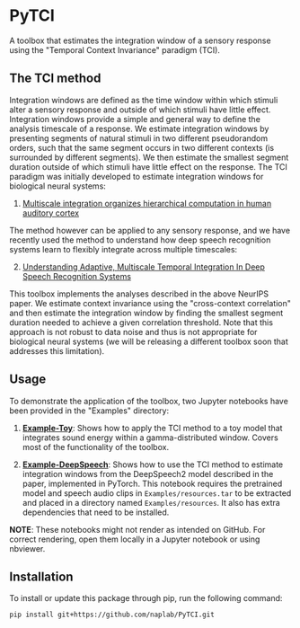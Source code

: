 # PyTCI

A toolbox that estimates the integration window of a sensory response using the "Temporal Context Invariance" paradigm (TCI).

## The TCI method

Integration windows are defined as the time window within which stimuli alter a sensory response and outside of which stimuli have little effect. Integration windows provide a simple and general way to define the analysis timescale of a response. We estimate integration windows by presenting segments of natural stimuli in two different pseudorandom orders, such that the same segment occurs in two different contexts (is surrounded by different segments). We then estimate the smallest segment duration outside of which stimuli have little effect on the response. The TCI paradigm was initially developed to estimate integration windows for biological neural systems:

1. <a href="https://www.biorxiv.org/content/10.1101/2020.09.30.321687v2">Multiscale integration organizes hierarchical computation in human auditory cortex</a><br/>

The method however can be applied to any sensory response, and we have recently used the method to understand how deep speech recognition systems learn to flexibly integrate across multiple timescales:

2. <a href="https://openreview.net/pdf?id=h4es0CIohF">Understanding Adaptive, Multiscale Temporal Integration In Deep Speech Recognition Systems</a>

This toolbox implements the analyses described in the above NeurIPS paper. We estimate context invariance using the "cross-context correlation" and then estimate the integration window by finding the smallest segment duration needed to achieve a given correlation threshold. Note that this approach is not robust to data noise and thus is not appropriate for biological neural systems (we will be releasing a different toolbox soon that addresses this limitation). 

## Usage

To demonstrate the application of the toolbox, two Jupyter notebooks have been provided in the "Examples" directory:

1. <a href="https://nbviewer.org/github/naplab/PyTCI/blob/main/Examples/Example-Toy.ipynb"><strong>Example-Toy</strong></a>: Shows how to apply the TCI method to a toy model that integrates sound energy within a gamma-distributed window. Covers most of the functionality of the toolbox.

2. <a href="https://nbviewer.org/github/naplab/PyTCI/blob/main/Examples/Example-DeepSpeech.ipynb"><strong>Example-DeepSpeech</strong></a>: Shows how to use the TCI method to estimate integration windows from the DeepSpeech2 model described in the paper, implemented in PyTorch. This notebook requires the pretrained model and speech audio clips in `Examples/resources.tar` to be extracted and placed in a directory named `Examples/resources`. It also has extra dependencies that need to be installed.

<strong>NOTE</strong>: These notebooks might not render as intended on GitHub. For correct rendering, open them locally in a Jupyter notebook or using nbviewer.

## Installation

To install or update this package through pip, run the following command:

`pip install git+https://github.com/naplab/PyTCI.git`
